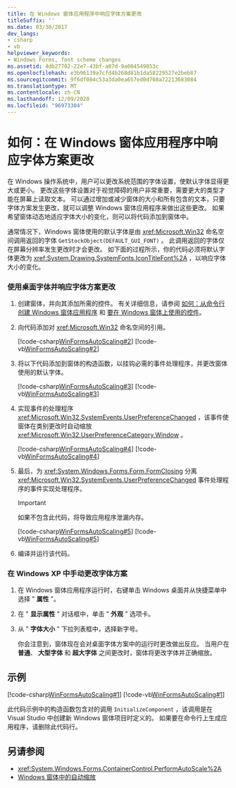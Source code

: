 ```yaml
---
title: 在 Windows 窗体应用程序中响应字体方案更改
titleSuffix: ''
ms.date: 03/30/2017
dev_langs:
- csharp
- vb
helpviewer_keywords:
- Windows Forms, font scheme changes
ms.assetid: 4db27702-22e7-43bf-a07d-9a004549853c
ms.openlocfilehash: e3b96139a7cfd4b268d81b1da58229527e2beb87
ms.sourcegitcommit: 9f6df084c53a3da0ea657ed0d708a72213683084
ms.translationtype: MT
ms.contentlocale: zh-CN
ms.lasthandoff: 12/09/2020
ms.locfileid: "96973304"
---
```

# <a name="how-to-respond-to-font-scheme-changes-in-a-windows-forms-application"></a>如何：在 Windows 窗体应用程序中响应字体方案更改
在 Windows 操作系统中，用户可以更改系统范围的字体设置，使默认字体显得更大或更小。 更改这些字体设置对于视觉障碍的用户非常重要，需要更大的类型才能在屏幕上读取文本。 可以通过增加或减少窗体的大小和所有包含的文本，只要字体方案发生更改，就可以调整 Windows 窗体应用程序来做出这些更改。 如果希望窗体动态地适应字体大小的变化，则可以将代码添加到窗体中。  
  
 通常情况下，Windows 窗体使用的默认字体是由 <xref:Microsoft.Win32> 命名空间调用返回的字体 `GetStockObject(DEFAULT_GUI_FONT)` 。 此调用返回的字体仅在屏幕分辨率发生更改时才会更改。 如下面的过程所示，你的代码必须将默认字体更改为 <xref:System.Drawing.SystemFonts.IconTitleFont%2A> ，以响应字体大小的变化。  
  
### <a name="to-use-the-desktop-font-and-respond-to-font-scheme-changes"></a>使用桌面字体并响应字体方案更改  
  
1. 创建窗体，并向其添加所需的控件。 有关详细信息，请参阅 [如何：从命令行创建 Windows 窗体应用程序](how-to-create-a-windows-forms-application-from-the-command-line.md) 和 [要在 Windows 窗体上使用的控件](./controls/controls-to-use-on-windows-forms.md)。  
  
2. 向代码添加对 <xref:Microsoft.Win32> 命名空间的引用。  
  
     [!code-csharp[WinFormsAutoScaling#2](~/samples/snippets/csharp/VS_Snippets_Winforms/WinFormsAutoScaling/CS/Form1.cs#2)]
     [!code-vb[WinFormsAutoScaling#2](~/samples/snippets/visualbasic/VS_Snippets_Winforms/WinFormsAutoScaling/VB/Form1.vb#2)]  
  
3. 将以下代码添加到窗体的构造函数，以挂钩必需的事件处理程序，并更改窗体使用的默认字体。  
  
     [!code-csharp[WinFormsAutoScaling#3](~/samples/snippets/csharp/VS_Snippets_Winforms/WinFormsAutoScaling/CS/Form1.cs#3)]
     [!code-vb[WinFormsAutoScaling#3](~/samples/snippets/visualbasic/VS_Snippets_Winforms/WinFormsAutoScaling/VB/Form1.vb#3)]  
  
4. 实现事件的处理程序 <xref:Microsoft.Win32.SystemEvents.UserPreferenceChanged> ，该事件使窗体在类别更改时自动缩放 <xref:Microsoft.Win32.UserPreferenceCategory.Window> 。  
  
     [!code-csharp[WinFormsAutoScaling#4](~/samples/snippets/csharp/VS_Snippets_Winforms/WinFormsAutoScaling/CS/Form1.cs#4)]
     [!code-vb[WinFormsAutoScaling#4](~/samples/snippets/visualbasic/VS_Snippets_Winforms/WinFormsAutoScaling/VB/Form1.vb#4)]  
  
5. 最后，为 <xref:System.Windows.Forms.Form.FormClosing> 分离 <xref:Microsoft.Win32.SystemEvents.UserPreferenceChanged> 事件处理程序的事件实现处理程序。  
  
     > [!IMPORTANT]
     > 如果不包含此代码，将导致应用程序泄漏内存。  
  
     [!code-csharp[WinFormsAutoScaling#5](~/samples/snippets/csharp/VS_Snippets_Winforms/WinFormsAutoScaling/CS/Form1.cs#5)]
     [!code-vb[WinFormsAutoScaling#5](~/samples/snippets/visualbasic/VS_Snippets_Winforms/WinFormsAutoScaling/VB/Form1.vb#5)]  
  
6. 编译并运行该代码。  
  
### <a name="to-manually-change-the-font-scheme-in-windows-xp"></a>在 Windows XP 中手动更改字体方案  
  
1. 在 Windows 窗体应用程序运行时，右键单击 Windows 桌面并从快捷菜单中选择 " **属性** "。  
  
2. 在 " **显示属性** " 对话框中，单击 " **外观** " 选项卡。  
  
3. 从 " **字体大小** " 下拉列表框中，选择新字号。  
  
     你会注意到，窗体现在会对桌面字体方案中的运行时更改做出反应。 当用户在 **普通**、 **大型字体** 和 **超大字体** 之间更改时，窗体将更改字体并正确缩放。  
  
## <a name="example"></a>示例  
 [!code-csharp[WinFormsAutoScaling#1](~/samples/snippets/csharp/VS_Snippets_Winforms/WinFormsAutoScaling/CS/Form1.cs#1)]
 [!code-vb[WinFormsAutoScaling#1](~/samples/snippets/visualbasic/VS_Snippets_Winforms/WinFormsAutoScaling/VB/Form1.vb#1)]  
  
 此代码示例中的构造函数包含对的调用 `InitializeComponent` ，该调用是在 Visual Studio 中创建新 Windows 窗体项目时定义的。 如果要在命令行上生成应用程序，请删除此代码行。  
  
## <a name="see-also"></a>另请参阅

- <xref:System.Windows.Forms.ContainerControl.PerformAutoScale%2A>
- [Windows 窗体中的自动缩放](automatic-scaling-in-windows-forms.md)
